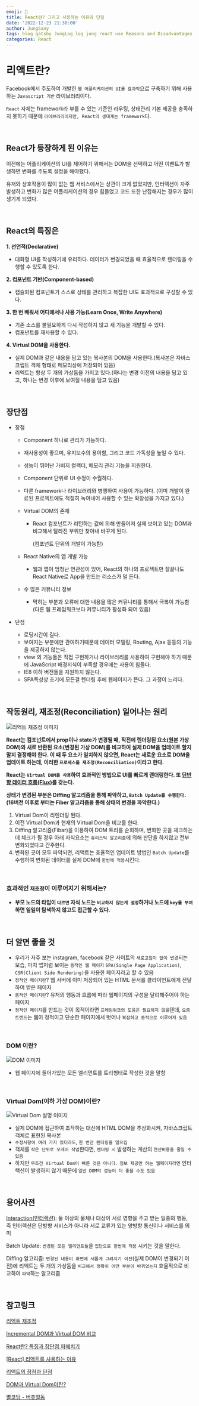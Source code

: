 ```yaml
---
emoji: 🚨
title: React란? 그리고 사용하는 이유와 단점
date: '2022-12-23 21:30:00'
author: JungSany
tags: blog gatsby JungLog log jung react use Reasons and Disadvantages
categories: React
---
```


# 리액트란?

Facebook에서 주도하여 개발한 `웹 어플리케이션의 UI를 효과적`으로 구축하기 위해 사용하는 `Javascript 기반` 라이브러리이다.

`React` 자체는 framework라 부를 수 있는 기준인 라우팅, 상태관리 기본 제공을 충족하지 못하기 때문에 `라이브러리이지만, React의 생태계는 framework`다.

<br/>

## React가 등장하게 된 이유는

이전에는 어플리케이션의 UI를 제어하기 위해서는 DOM을 선택하고 어떤 이벤트가 발생하면 변화를 주도록 설정을 해야했다.

유저와 상호작용이 많이 없는 웹 서비스에서는 상관이 크게 없었지만, 인터렉션이 자주 발생하고 변화가 많은 어플리케이션의 경우 힘들었고 코드 또한 난잡해지는 경우가 많이 생기게 되었다.

<br/>

## React의 특징은

**1. 선언적(Declarative)**

- 대화형 UI를 작성하기에 유리하다. 데이터가 변경되었을 때 효율적으로 렌더링을 수행할 수 있도록 한다.

**2. 컴포넌트 기반(Component-based)**

- 캡슐화된 컴포넌트가 스스로 상태를 관리하고 복잡한 UI도 효과적으로 구성할 수 있다.

**3. 한 번 배워서 어디에서나 사용 가능(Learn Once, Write Anywhere)**

- 기존 소스를 불필요하게 다시 작성하지 않고 새 기능을 개발할 수 있다.
- 컴포넌트를 재사용할 수 있다.

**4. Virtual DOM을 사용한다.**

- 실제 DOM과 같은 내용을 담고 있는 복사본의 DOM을 사용한다.(복사본은 자바스크립트 객체 형태로 메모리상에 저장되어 있음)
- 리엑트는 항상 두 개의 가상돔을 가지고 있다.(하나는 변경 이전의 내용을 담고 있고, 하나는 변경 이후에 보여질 내용을 담고 있음)

<br/>

## 장단점

- 장점

  - Component 하나로 관리가 가능하다.
  - 재사용성이 좋으며, 유지보수의 용이함, 그리고 코드 가독성을 높일 수 있다.
  - 성능이 뛰어난 가비지 컬랙터, 메모리 관리 기능을 지원한다.
  - Component 단위로 UI 수정이 수월하다.
  - 다른 framework나 라이브러리와 병행하여 사용이 가능하다. (이미 개발이 완료된 프로젝트에도 적절히 녹여내어 사용할 수 있는 확장성을 가지고 있다.)
  - Virtual DOM의 존재

    - React 컴포넌트가 리턴하는 값에 의해 만들어져 실제 보이고 있는 DOM과 비교해서 달라진 부위만 찾아내 바꾸게 된다.

      (컴포넌트 단위의 개발이 가능함)

  - React Native의 앱 개발 가능
    - 웹과 앱이 엄청난 연관성이 있어, React의 하나의 프로젝트만 잘끝나도 React Native로 App을 만드는 리소스가 덜 든다.
  - 수 많은 커뮤니티 정보
    - 막히는 부분과 오류에 대한 내용을 많은 커뮤니티를 통해서 극복이 가능함(다른 웹 프레임워크보다 커뮤니티가 활성화 되어 있음)

- 단점
  - 로딩시간이 길다.
  - 보여지는 부분에만 관여하기때문에 데이터 모델링, Routing, Ajax 등등의 기능을 제공하지 않는다.
  - view 외 기능들은 직접 구현하거나 라이브러리를 사용하여 구현해야 하기 때문에 JavaScript 배경지식이 부족할 경우에는 사용이 힘들다.
  - IE8 이하 버전들을 지원하지 않는다.
  - SPA특성상 초기에 모든걸 렌더링 후에 웹페이지가 뜬다. 그 과정이 느리다.

<br/>

## 작동원리, 재조정(Reconciliation) 일어나는 원리

![리액트 재조정 이미지](https://miro.medium.com/max/1400/1*JCrDk-N-wpPnE9j0GObItg.webp)

**React는 컴포넌트에서 prop이나 state가 변경될 때, 직전에 렌더링된 요소(원본 가상DOM)와 새로 반환된 요소(변경된 가상 DOM)를 비교하여 실제 DOM을 업데이트 할지 말지 결정해야 한다. 이 때 두 요소가 일치하지 않으면, React는 새로운 요소로 DOM을 업데이트 하는데, 이러한 `프로세스를 재조정(Reconciliation)`이라고 한다.**

**React는 `Virtual DOM을 사용`하여 효과적인 방법으로 UI를 빠르게 랜더링한다. 또 [단반향 데이터 흐름(Flux)](https://rnfltpgus.github.io/react/flux-architecture/)를 갖는다.**

**상태가 변경된 부분은 Diffing 알고리즘을 통해 파악하고, `Batch Update를 수행한다.` (16버전 이후로 부터는 Fiber 알고리즘을 통해 상태의 변경을 파악한다.)**

1. Virtual Dom이 리렌더링 된다.
2. 이전 Virtual Dom과 현재의 Virtual Dom을 비교를 한다.
3. Diffing 알고리즘(Fibar)을 이용하여 DOM 트리를 순회하며, 변화한 곳을 체크하는데 체크가 될 경우 아래 자식요소는 `휴리스틱 알고리즘`에 의해 판단을 하지않고 전부 변화되었다고 간주한다.
4. 변화된 곳이 모두 파악되면, 리액트는 효율적인 업데이트 방법인 `Batch Update`를 수행하여 변화된 데이터를 실제 DOM에 `한번에 적용`시킨다.

<br/>

### 효과적인 `재조정`이 이루어지기 위해서는?

- **부모 노드의 타입이 `다르면` 자식 노드는 `비교하지 않는게 설정`하거나 노드에 `key를 부여`하면 일일이 탐색하지 않고도 접근할 수 있다.**

<br/>

## 더 알면 좋을 것

- 우리가 자주 보는 instagram, facebook 같은 사이트의 `새로고침이 없이 변경`되는 모습, 마치 앱처럼 보이는 `동적인 웹 페이지` `SPA(Single Page Application)`, `CSR(Client Side Rendering)`을 사용한 페이지라고 할 수 있음
- `정적인 페이지란`? 웹 서버에 이미 저장되어 있는 HTML 문서를 클라이언트에게 전달하여 받은 페이지
- `동적인 페이지란`? 유저의 행동과 흐름에 따라 웹페이지의 구성을 달리해주어야 하는 페이지
- `정적인 페이지`를 만드는 것이 목적이라면 `프레임워크의 도움은 필요하지 않을`텐데, `요즘 트렌드`는 웹이 정적이고 단순한 페이지에서 벗어나 `복잡하고 동적으로 이루어져 있음`

<br/>

### DOM 이란?

![DOM 이미지](https://upload.wikimedia.org/wikipedia/commons/thumb/5/5a/DOM-model.svg/1200px-DOM-model.svg.png)

- 웹 페이지에 들어가있는 모든 엘리먼트를 트리형태로 작성한 것을 말함

<br/>

### Virtual Dom(이하 가상 DOM)이란?

![Virtual Dom 설멍 이미지](https://elmprogramming.com/images/chapter-5/5.3-virtual-dom/elm-runtime-virtual-dom.svg)

- 실제 DOM에 접근하여 조작하는 대신에 HTML DOM을 추상화시켜, 자바스크립트 객체로 표현된 복사본
- `수정사항이 여러 가지 있더라도`, `한 번만 렌더링을 일으킴`
- 객체를 `작은 단위로 쪼개어 작업`한다면, `렌더링 시` 발생하는 계산의 `연산비용을 줄일 수 있음`
- 하지만 `무조건 Virtual Dom이 빠른 것은 아니다.` `정보 제공만 하는 웹페이지라면` 인터랙션이 발생하지 않기 때문에 `일반 DOM의 성능이 더 좋을 수도 있음`

<br/>

## 용어사전

[Interaction(인터렉션)](https://m.blog.naver.com/PostView.naver?isHttpsRedirect=true&blogId=kosoodream&logNo=220822811776): 둘 이상의 물체나 대상이 서로 영향을 주고 받는 일종의 행동, 즉 인터렉션은 단방향 서비스가 아니라 서로 교류가 있는 양방향 통신이나 서비스를 의미

Batch Update: `변경된 모든 엘리먼트들`을 `집단으로 한번에 적용` 시키는 것을 말한다.

Diffing 알고리즘: `변경된 내용이 화면에 새롭게 그려지기 이전`(실제 DOM이 변경되기 이전)에 리액트는 두 개의 가상돔을 `비교해서 정확히 어떤 부분이 바뀌었는지` 효율적으로 비교하여 `파악`하는 알고리즘

<br/>

## 참고링크

[리엑트 재조정](https://ko.reactjs.org/docs/reconciliation.html)

[Incremental DOM과 Virtual DOM 비교](https://ui.toast.com/weekly-pick/ko_20210819)

[React란? 특징과 장단점 파헤치기](https://velog.io/@jeromecheon/React%EB%9E%80-%ED%8A%B9%EC%A7%95%EA%B3%BC-%EC%9E%A5%EB%8B%A8%EC%A0%90-%ED%8C%8C%ED%97%A4%EC%B9%98%EA%B8%B0)

[[React] 리액트를 사용하는 이유](https://gurtn.tistory.com/96)

[리액트의 장점과 단점](https://velog.io/@dbfudgudals/%EB%A6%AC%EC%95%A1%ED%8A%B8%EC%9D%98-%EC%9E%A5%EC%A0%90%EA%B3%BC-%EB%8B%A8%EC%A0%90)

[DOM과 Virtual Dom이란?](https://www.howdy-mj.me/dom/what-is-dom)

[별코딩 - 버츄얼돔](https://www.youtube.com/watch?v=gc-kXt0tjTM&list=PLZ5oZ2KmQEYjVH2ie-sZJnbEE6B-uCVIh&index=4&t=7s)

<br/>

```toc

```
